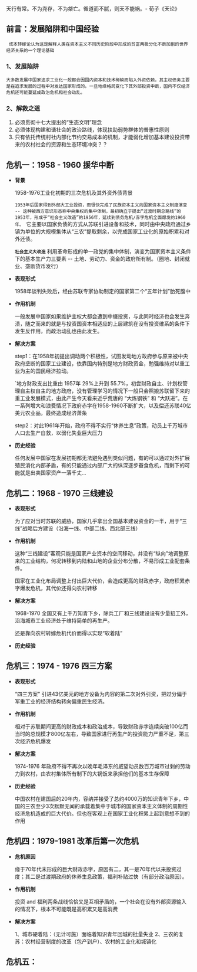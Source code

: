 天行有常。不为尧存，不为桀亡。循道而不腻，则天不能祸。- 荀子《天论》

 ## 前言：发展陷阱和中国经验
	 成本转嫁论认为这是解释人类在资本主义不同历史阶段中形成的贫富两极分化不断加剧的世界经济关系的一个理论基础

###  1、发展陷阱

    大多数发展中国家追求工业化一般都会因国内资本和技术稀缺而陷入外资依赖，其主权债务主要是在追求发展的过程中对发达国家形成的。一旦地缘格局变化下其外部投资中断，国内不仅经济危机还可能蔓延成政治危机和社会动乱。

### 2、解救之道
1.  必须贯彻十七大提出的“生态文明”理念
2.  必须体现构建和谐社会的政治路线，体现扶助弱势群体的普惠性原则
3.  只有依托传统村社内部化节约交易成本的机制，才能弱化增加基本建设投资带来的农村社会的资源和生态环境冲突？？

## 危机一：1958 - 1960 援华中断

-  **背景**

	1958-1976工业化初期的三次危机及其外资外债背景
	
	`1953年后国家得到外部大工业投资，而很快完成了民族资本主义向国家资本主义制度演变 -- 这种被西方意识形态称中央集权的集中体制，最初确立于提出“过渡时期总路线”的1953年，形成于“社会主义改造”的1956年，延续到债务危机/赤字危机全面爆发的1960年。
	`它主要以国家负债的方式从苏联引进设备和技术，同时由中央政府通过乡镇为单位的大规模集体从“三农”提取剩余，以完成国家工业化的原始积累和对外还债。
	
	**`社会主义大改造`** 利用革命形成的单一政党的集中体制，演变为国家资本主义条件下的基本生产力三要素 -- 土地、劳动力、资金的政府所有制。（圈地、封闭就业、垄断货币发行）

-  **表现形式**

	1958年谈判失败后，经由苏联专家协助制定的国家第二个“五年计划”胎死腹中

-  **作用机制**

    一般发展中国家如果维护主权大都会遭到中缀投资，与此同时经济也会发生奔溃，随之而来的就是与投资国资本相适应的上层建筑在没有投资维系的条件下发生反作用，而政治动乱也由此发生。

-  **解决方案**

	step1：在1958年初提出调动两个积极性，试图发动地方政府参与原来被中央政府垄断的国家工业建设，依靠国内特别是地方财政资金，勉强维持对以重工业为主的国民经济拉动。
	
	`地方财政支出比重由 1957年 29%上升到 55.7%，初尝财政自主、计划权管理自主权自主的地方政府，没有管理学习的情况下一般只会照搬苏联留下来的重工业发展模式，由此产生今天看来近乎荒唐的 “大炼钢铁” 和 “大跃进”。在一系列增大和浪费情况下政府赤字在1958-1960不断扩大，以及偿还苏联40亿美元农业品，最终造成经济萧条
	
	step2：对此1961年开始，政府不得不实行“休养生息”政策，动员上千万城市人口去生产自救，以弱化失业巨大压力


-  **历史经验**

	任何发展中国家在发展初期都无法避免遇到类似问题，有的可以通过对外扩展殖民消化内部矛盾，有的只能通过内部广大的纵深逐步蚕食危机，而剩下的可能就是出卖国家资产一落千丈...

## 危机二：1968 - 1970 三线建设

 -  **表现形式**

	为了应对当时苏联的威胁，国家几乎拿出全国基本建设资金的一半，用于“三线”战略后方建设（沿海一线、中部二线、西北部三线）


-  **作用机制**

	这种“三线建设”客观只能是国家产业资本的空间移动，并没有“纵向”地调整原来的工业结构，何况转移到内陆和山地的企业分布分散，不易形成工业配套条件。
	
	国家在工业化布局调整上付出巨大代价，会造成更高的财政赤字，政府积累赤字爆发危机，其代价还得向农村转移


-  **解决方案**

	1968-1970 全国又有上千万知青下乡，除兵工厂和三线建设设有少量招工外，沿海城市工业经济处于维持简单的再生产。
	
	还是靠向农村转嫁危机代价而得以实现“软着陆”


-  **历史经验**


## 危机三：1974 - 1976 四三方案

- **表现形式**

	“四三方案” 引进43亿美元的地方设备为内容的第二次对外引资，把过分偏于军重工业的经济结构转向偏重民生经济。

- **作用机制**

	相对于苏联期间更高的财政成本和政治成本，导致财政赤字连续突破100亿而当时的总规模才800亿左右，导致国家进行再生产的投资能力严重不足，第三次经济危机爆发

-  **解决方案**

	1974-1976 年政府不得不再次以晚年毛泽东的威望动员数百万城市过剩的劳动力到农村，由农村集体所有制下的大锅饭来承担他们的基本生存保障

-  **历史经验**

	中国农村在建国后的20年内，容纳并接受了总约4000万的知识青年下乡，中国的三农至少3次默默无闻的承载着集中于城市的国家资本主义体制的周期性经济危机造成的巨大代价。但也在客观上在国家工业化积累上起到意想不到的作用


## 危机四：1979-1981 改革后第一次危机

-  **危机原因**

	缘于70年代末形成的巨大财政赤字，原因有二，其一是70年代以来投资过度；其二是过渡期政府的休养生息政策，福利补贴过快（有部分政治原因）。

-  **作用机制**

	投资 and 福利两条战线恰恰又是互相矛盾的，一个社会在没有外部资源输入的情况下，根本不可能既是高积累又是高消费

-  **解决方案**

	1、城市硬着陆：（无计可施）面临着知识青年回城的批量失业
	2、三农的复苏：农村经营制度的改革（包产到户）、农村的工业化和城镇化

## 危机五：


